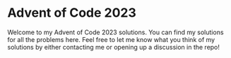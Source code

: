 # Advent of Code 2023

Welcome to my Advent of Code 2023 solutions. You can find my solutions for all
the problems here. Feel free to let me know what you think of my
solutions by either contacting me or opening up a discussion in the repo!
